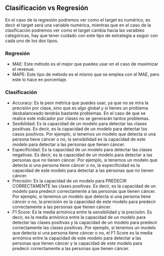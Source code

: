 ## Clasificación vs Regresión

En el caso de la regresión podremos ver como el target es numérico, es decir el target será una variable numérica, mientras que en el caso de la clasificación podremos ver como el target cambia hacia las varaibles categóricas, hay que tener cuidado con este tipo de estrategia a seguir con cada uno de los dos tipos.

### Regresión

- MAE: Este método es el mejor que puedes usar en el caso de maximizar el revenue.
- MAPE: Este tipo de método es el mismo que se emplea con el MAE, pero este lo hace en porcentaje.

### Clasificación

- Accuracy: Es la peor métrica que puedes usar, ya que no se mira la precisión por clase, sino que es algo global y si tienes un problema desbalanceado tendrás bastante problemas. En el caso de que se realice este indicador por clases no se generarán tantos problemas.
- Sesibilidad: Es la capacidad de un modelo para detectar las clases positivas. Es decir, es la capacidad de un modelo para detectar los casos positivos. Por ejemplo, si tenemos un modelo que detecta si una persona tiene cáncer o no, la sensibilidad es la capacidad de este modelo para detectar a las personas que tienen cáncer.
- Especificidad: Es la capacidad de un modelo para detectar las clases negativas. Es decir, es la capacidad de un modelo para detectar a las personas que no tienen cáncer. Por ejemplo, si tenemos un modelo que detecta si una persona tiene cáncer o no, la especificidad es la capacidad de este modelo para detectar a las personas que no tienen cáncer.
- Precisión: Es la capacidad de un modelo para PREDECIR CORRECTAMENTE las clases positivas. Es decir, es la capacidad de un modelo para predecir correctamente a las personas que tienen cáncer. Por ejemplo, si tenemos un modelo que detecta si una persona tiene cáncer o no, la precisión es la capacidad de este modelo para predecir correctamente a las personas que tienen cáncer.
- F1 Score: Es la media armónica entre la sensibilidad y la precisión. Es decir, es la media armónica entre la capacidad de un modelo para detectar las clases positivas y la capacidad de un modelo para predecir correctamente las clases positivas. Por ejemplo, si tenemos un modelo que detecta si una persona tiene cáncer o no, el F1 Score es la media armónica entre la capacidad de este modelo para detectar a las personas que tienen cáncer y la capacidad de este modelo para predecir correctamente a las personas que tienen cáncer.

